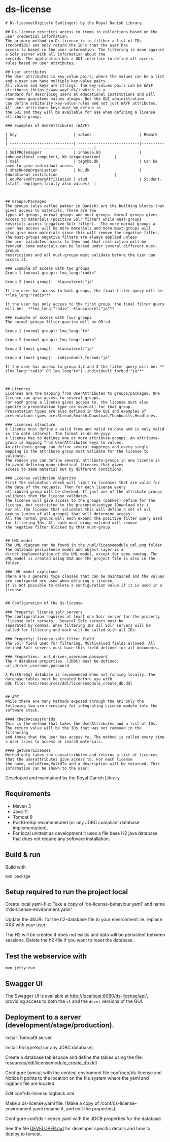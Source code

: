 # ds-license


    
    # Ds-license(Digitale Samlinger) by the Royal Danish Library. 
          
    ## Ds-license restricts access to items in collections based on the user credential information.
    The primary method in Ds-license is to filther a list of IDs (recordIds) and only return the ID's that the user has
    access to based in the user information. The filtering is done against a Solr server with all information about the
    records. The application has a GUI interface to define all access rules based on user attributes.
    
    ## User attributes
    The User attributes is key-value pairs, where the values can be a list and a user can have multiple key-value pairs.
    All values and keys are strings. The key-values pairs can be WAYF attributes (https://www.wayf.dk/) which is a 
    standard for describing users at educational institutions and will have some guarateed values always. But the GUI administration
    can define arbitarity key-value rules and not just WAYF attributes. All user atttribute keys must be define in 
    the GUI and they will be available for use when defining a license attribute-group.
    
    ### Examples of UserAttributes (WAYF)
          
    | key                         | values                     | Remark                                          | 
    | ----------------------------| ---------------------------|-------------------------------------------------|
    | SBIPRolemapper              | inhouse,kb                 | inhouse(local computer), kb (organisation)      |
    | mail                        | teg@kb.dk                  | Can be used to give individual access           |
    | shachHomeOrganisation       | ku.dk                      | Educational institution                         |
    | eduPersonPrimaryAffiliation | stud                       | Student. (staff, employee,faculty also values)  |
    
    
    
    ## Groups/Packages
    The groups (also called pakker in Danish) are the building blocks that gives access to materials. There are two 
    types of groups, normal groups and must-groups. Normal groups gives access to materials (positive Solr filter) while must-groups
    restricts access (negative Solr filter).  The more normal groups a user has access will be more materials and more must-groups will
    also give more materials since this will remove the negative filter. The must-groups negative filters are always applied unless
    the user validates access to them and that restriction will be removed. Some materials can be locked under several different must-groups
    restrictions and all must-groups must validate before the user can access it.
    
    ### Example of access with two groups
    Group 1 (normal group): lma_long:"radio"
    
    Group 2 (must group):  klausuleret:"ja"
    
    If the user has acesss to both groups, the final filter query will be:   **lma_long:"radio"**
    
    If the user has only access to the first group, the final filter query will be:  **lma_long:"radio" -klausuleret:"ja"**
    
    ### Example of access with four groups
    The normal groups filter queries will be OR'ed.
    
    Group 1 (normal group): lma_long:"tv"
    
    Group 2 (normal group): lma_long:"radio"
       
    Group 3 (must group):  klausuleret:"ja"
    
    Group 4 (must group):  individuelt_forbud:"ja"
    
    If the user has access to group 1,2 and 3 the filter query will be: **(lma_long:"radio" OR lma_long"tv") -individuelt_forbud:"ja"**
       

    
    ## Licences
    Licenses are the mapping from UserAttributes to groups/packages. One license can give access to several groups. 
    For each group a license gives access to, the license must also specify a presentation type (or several) for that group.
    Presentation types are also defined in the GUI and examples of presentation types are:Stream,Search.Download,Thumbnails,Headlines.
    
    ### Licenses structure
    A license must define a valid from and valid to date and is only valid in the date interval. The format is dd-mm-yyyy.
    A license has to defines one or more attribute-groups. An attribute-group is mapping from UserAttributes keys to values.
    An attribute-group can define several mappings and every single mapping in the attribute group must validate for the license to validate.
    The reason you can define several attribute-groups in one license is to avoid defining many identical licences that gives 
    access to same material but by different conditions.
    
    ### License validation algoritm
    First the validation check will limit to licenses that are valid for the date of the requests. Then for each license every 
    attributed group will be checked. If just one of the attribute groups validates then the license validates. 
    The license will give access to the groups (pakker) define for the license, but restricted to the presentationtype (Download etc.)
    For all the license that validates this will define a set of all groups (union of all groups) that will determine access.
    All the normal groups will each expand the positive filter query used for filtering Ids. All each must-group valided will remove
    the negative filter blocked by that must-group.
    
    
    ## UML model 
    The UML diagram can be found in the /uml/licensemodule_uml.png folder. The database persistence model and object layer is a 
    direct implementation of the UML model, except for some naming. The UML model is created using DIA and the project file is also in the folder.
    
    ### UML model explained
    There are 3 general type classes that can be maintained and the values are configured are used when defining a license.
    It is not possible to delete a configuration value if it is used in a license.
      
    
    ## Configuration of the Ds-license
     
    ### Property: license_solr_servers
    The configuration requires at least one Solr server for the property 'license_solr_servers'. Several Solr servers must be 
    seperated by commas. When filtering IDs all Solr servers will be called for filtering and each will be called with all IDs.
            
    ### Property: license_solr_filter_field
    The Solr field used for filtering. Multivalued fields allowed. All defined Solr servers must have this field defined for all documents.
    
    ### Properties:  url,driver,username,password 
    The 4 database properties  (JDBC) must be defined: url,driver,username,password
    
    A PostGreSql database is recommended when not running locally. The database tables must be created before use with
    DDL file: test/resources/ddl/licensemodule_create_db.ddl
    
    
    ## API   
    While there are many methods exposed through the API only the following two are necessary for integrating License module into the software stack.

    #### checkAccessForIds
    This is the method that takes the UserAttributes and a list of IDs. The return value will be the IDs that was not removed in the filthering
    and those that the user has access to. The method is called every time a user tries to access or search materials.
    
    #### getUserLicenses
    Method only takes the userattributes and returns a list of licences that the userattributes give access to. For each license
    the name, validFrom,ValidTo and a description will be returned. This information can be shown to the user.
        


Developed and maintained by the Royal Danish Library.

## Requirements

* Maven 3                                  
* Java 11
* Tomcat 9
* PostGreSql recommended (or any JDBC compliant database implementation). 
* For local unittest as development it uses a file base H2 java database that does not require any software installation.


## Build & run

Build with
``` 
mvn package
```

## Setup required to run the project local 
Create local yaml-file: Take a copy of 'ds-license-behaviour.yaml'  and name it'ds-license-environment.yaml'

Update the dbURL for the h2-database file to your environment. Ie. replace XXX with your user.

The H2 will be created if does not exists and data will be persistent between sessions. Delete the h2-file if you want to reset the database.


## Test the webservice with
```
mvn jetty:run
```
## Swagger UI
The Swagger UI is available at <http://localhost:8080/ds-license/api/>, providing access to both the `v1` and the 
`devel` versions of the GUI. 


## Deployment to a server (development/stage/production).
Install Tomcat9 server 

Install PostgreSql (or any JDBC database).

Create a database tablespace and define the tables using the file: resources/ddl/licensemodule_create_db.ddl

Configure tomcat with the context enviroment file conf/ocp/ds-license.xml. Notice it points to the location on the file system where the yaml and logback file are located.

Edit  conf/ds-license.logback.xml

Make a ds-license.yaml file. (Make a copy of /conf/ds-license-environment.yaml rename it, and edit the properties). 

Configure conf/ds-license.yaml with the JDCB properties for the database. 


See the file [DEVELOPER.md](DEVELOPER.md) for developer specific details and how to deploy to tomcat.

